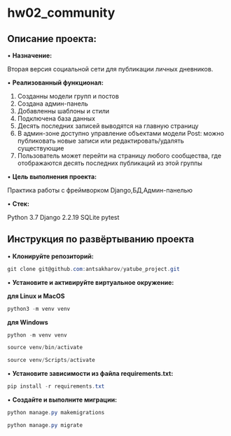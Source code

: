 # hw02_community

## Описание проекта: 

•	**Назначение:** 

Вторая версия социальной сети для публикации личных дневников. 

•	**Реализованный функционал:** 

1. Созданны модели групп и постов
2. Создана админ-панель
3. Добавленны шаблоны и стили
4. Подключена база данных
5. Десять последних записей выводятся на главную страницу
6. В админ-зоне доступно управление объектами модели Post: можно публиковать новые записи или редактировать/удалять существующие
7. Пользователь может перейти на страницу любого сообщества, где отображаются десять последних публикаций из этой группы

•	**Цель выполнения проекта:**

Практика работы с фреймворком Django,БД,Админ-панелью

•	**Стек:**

Python 3.7
Django 2.2.19
SQLite
pytest

## Инструкция по развёртыванию проекта

•	**Клонируйте репозиторий:**

```csharp 
git clone git@github.com:antsakharov/yatube_project.git
```

•	**Установите и активируйте виртуальное окружение:**

**для Linux и MacOS**

```csharp 
python3 -m venv venv
```

**для Windows**

```csharp 
python -m venv venv
```

```csharp 
source venv/bin/activate
```

```csharp 
source venv/Scripts/activate
```

•	**Установите зависимости из файла requirements.txt:**

```csharp 
pip install -r requirements.txt
```
•	**Создайте и выполните миграции:**

```csharp 
python manage.py makemigrations
```

```csharp 
python manage.py migrate
```

